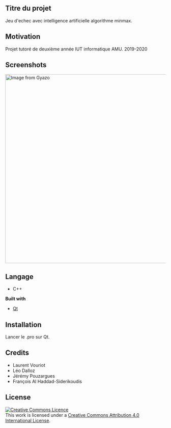 ## Titre du projet
Jeu d'echec avec intelligence artificielle algorithme minmax.

## Motivation
Projet tutoré de deuxième année IUT informatique AMU.
2019-2020

## Screenshots
<a href="https://gyazo.com/3dc6c7f6dd15d47aaf93dad5e2b32327"><img src="https://i.gyazo.com/3dc6c7f6dd15d47aaf93dad5e2b32327.gif" alt="Image from Gyazo" width="594"/></a>
## Langage
- C++

<b>Built with</b>
- [Qt](https://www.qt.io/)

## Installation
Lancer le .pro sur Qt.

## Credits
- Laurent Vouriot
- Léo Dalloz
- Jérémy Pouzargues
- François Al Haddad-Siderikoudis

## License
<a rel="license" href="http://creativecommons.org/licenses/by/4.0/"><img alt="Creative Commons Licence" style="border-width:0" src="https://i.creativecommons.org/l/by/4.0/88x31.png" /></a><br />This work is licensed under a <a rel="license" href="http://creativecommons.org/licenses/by/4.0/">Creative Commons Attribution 4.0 International License</a>.
